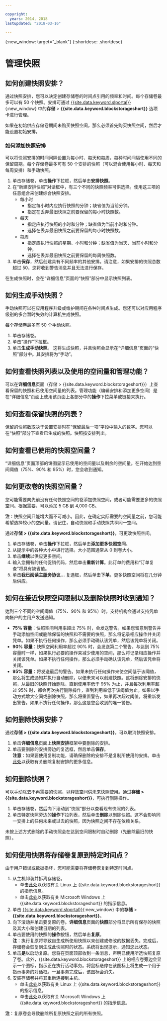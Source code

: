 ```yaml
---

copyright:
  years: 2014, 2018
lastupdated: "2018-03-16"

---
```

{:new_window: target="_blank"}
{:shortdesc: .shortdesc}

# 管理快照

## 如何创建快照安排？

通过快照安排，您可以决定创建存储卷的时间点引用的频率和时间。每个存储卷最多可以有 50 个快照。安排可通过 [{{site.data.keyword.slportal}}](https://control.softlayer.com/){:new_window} 中的**存储** > **{{site.data.keyword.blockstorageshort}}** 选项卡进行管理。

如果在初始供应存储卷期间未购买快照空间，那么必须首先购买快照空间，然后才能设置初始安排。

### 如何添加快照安排

可以将快照安排的时间间隔设置为每小时、每天和每周，每种时间间隔使用不同的保留周期。每个存储卷最多可有 50 个安排的快照（可以混合使用每小时、每天和每周安排）和手动快照。

1. 单击存储卷，单击**操作**下拉框，然后单击**安排快照**。
2. 在“新建安排快照”对话框中，有三个不同的快照频率可供选择。使用这三项的任意组合来创建综合快照安排。
   - 每小时
      - 指定每小时内应执行快照的分钟；缺省值为当前分钟。
      - 指定在丢弃最旧快照之前要保留的每小时快照数。
   - 每天
      - 指定应执行快照的小时和分钟；缺省值为当前小时和分钟。
      - 选择在丢弃最旧快照之前要保留的每小时快照数。
   - 每周
      - 指定应执行快照的星期、小时和分钟；缺省值为当天、当前小时和分钟。
      - 选择在丢弃最旧快照之前要保留的每周快照数。
3. 单击**保存**，然后创建具有不同频率的其他安排。请注意，如果安排的快照总数超过 50，您将收到警告消息并且无法进行保存。

在生成快照时，会在“详细信息”页面的“快照”部分中显示快照列表。

## 如何生成手动快照？

手动快照可以在应用程序升级或维护期间在各种时间点生成。您还可以对应用程序级别的多台暂时失效的计算机生成快照。

每个存储卷最多有 50 个手动快照。

1. 单击存储卷。
2. 单击“操作”下拉框。
3. 单击**生成手动快照**。
这将生成快照，并且快照会显示在“详细信息”页面的“快照”部分中。其安排将为“手动”。

## 如何查看快照列表以及使用的空间量和管理功能？

可以在**详细信息**页面（存储 > {{site.data.keyword.blockstorageshort}}）上查看保留的快照和已使用空间量的列表。管理功能（编辑安排和添加更多空间）是在“详细信息”页面上使用该页面上各部分中的**操作**下拉菜单或链接来执行。

## 如何查看保留快照的列表？

保留的快照数取决于设置安排时在“保留最后一项”字段中输入的数字。您可以在“快照”部分下查看已生成的快照。快照按安排列出。

## 如何查看已使用的快照空间量？

“详细信息”页面顶部的饼图显示已使用的空间量以及剩余的空间量。在开始达到空间阈值（75%、90% 和 95%）时，您会收到通知。

## 如何更改卷的快照空间量？

您可能需要向先前没有任何快照空间的卷添加快照空间，或者可能需要更多的快照空间。根据需要，可以添加 5 GB 到 4,000 GB。 

**注**：快照空间只能增大而不可减小。因此，在确定实际需要的空间量之前，您可能希望选择较小的空间量。请记住，自动快照和手动快照共享同一空间。

通过**存储 > {{site.data.keyword.blockstorageshort}}**，可更改快照空间。

1. 单击存储卷，单击**操作**下拉框，然后单击**添加更多快照空间**。
2. 从提示中的各种大小中进行选择。大小范围通常从 0 到卷大小。
3. 单击**继续**以供应更多空间。
4. 输入您拥有的任何促销代码，然后单击**重新计算**。此订单的费用和“订单复查”将具有缺省值。
5. 单击**我已阅读主服务协议...** 复选框，然后单击**下单**。更多快照空间将在几分钟后供应。

## 如何在接近快照空间限制以及删除快照时收到通知？

达到三个不同的空间阈值（75%、90% 和 95%）时，支持机构会通过支持凭单向帐户的主用户发送通知。

- **75% 容量**：快照空间利用率超出 75% 时，会发送警告。如果您留意到警告并手动添加空间或删除保留的快照和不需要的快照，那么将记录相应操作并关闭凭单。如果不执行任何操作，那么必须手动确认该凭单，然后该凭单将关闭。
- **90% 容量**：快照空间利用率超过 90% 时，会发送第二个警告。与达到 75% 容量时一样，如果执行必要的操作来减少使用的空间，那么将记录相应操作并关闭该凭单。如果不执行任何操作，那么必须手动确认该凭单，然后该凭单将关闭。
- **95% 容量**：将发送最后的警告。如果未执行任何操作来使空间低于该阈值，那么将生成通知并执行自动删除，以便未来可以创建快照。这将删除安排的快照，从最旧的快照开始删除，直到使用率低于 95% 为止，并且每次利用率超过 95% 时，都会再次执行删除操作，直到利用率低于该阈值为止。如果以手动方式增大空间或删除快照，那么将重置警告，如果再次超过阈值，将重新发出警告。如果不执行任何操作，那么这是您会收到的唯一警告。

## 如何删除快照安排？

通过**存储 > {{site.data.keyword.blockstorageshort}}**，可以取消快照安排。

1. 单击**详细信息**页面上**快照安排**框架中要删除的安排。
2. 单击要删除的安排旁边的复选框，然后单击**保存**。<br />
**注意**：如果要使用复制功能，请确保删除的安排不是复制所使用的安排。单击[此处](replication.html)以获取有关删除复制安排的更多信息。

## 如何删除快照？

可以手动除去不再需要的快照，以释放空间供未来快照使用。通过**存储 > {{site.data.keyword.blockstorageshort}}**，可执行删除操作。

1. 单击存储卷，然后向下滚动到“快照”部分以查看现有快照的列表。
2. 单击特定快照旁边的**操作**下拉列表，然后单击**删除**以删除快照。这不会影响同一安排上的任何未来或过去的快照，因为快照之间不存在依赖关系。

未按上述方式删除的手动快照会在达到空间限制时自动删除（先删除最旧的快照）。

## 如何使用快照将存储卷复原到特定时间点？

由于用户错误或数据损坏，您可能需要将存储卷恢复到特定时间点。

1. 从主机卸装并拆离存储卷。
   - 单击[此处](accessing_block_storage_linux.html)以获取有关 Linux 上 {{site.data.keyword.blockstorageshort}} 的指示信息。
   - 单击[此处](accessing-block-storage-windows.html)以获取有关 Microsoft Windows 上 {{site.data.keyword.blockstorageshort}} 的指示信息。
2. 单击 [{{site.data.keyword.slportal}}](https://control.softlayer.com/){:new_window} 中的**存储** > **{{site.data.keyword.blockstorageshort}}**。
3. 向下滚动并单击要复原的卷。**详细信息**页面的**快照**部分将显示所有保存的快照及其大小和创建日期的列表。
4. 单击要使用的快照的**操作**按钮，然后单击**复原**。<br/>
  **注**：执行复原将导致自生成所使用快照以来创建或修改的数据丢失。完成后，存储卷会恢复到生成此快照时的状态。系统将出现提示，通知您此状态。
5. 单击**是**以启动复原。您将在页面顶部收到一条消息，声明已使用所选快照复原了卷。此外，{{site.data.keyword.blockstorageshort}} 上的相应卷旁边会显示一个图标，指示正在执行活动事务。将鼠标悬停在该图标上将生成一个用于指示事务的对话框。一旦事务完成后，该图标会消失。
6. 安装存储卷并将其重新连接到主机。
   - 单击[此处](accessing_block_storage_linux.html)以获取有关 Linux 上 {{site.data.keyword.blockstorageshort}} 的指示信息。
   - 单击[此处](accessing-block-storage-windows.html)以获取有关 Microsoft Windows 上 {{site.data.keyword.blockstorageshort}} 的指示信息。
   
**注**：复原卷会导致删除所复原快照之前的所有快照。
